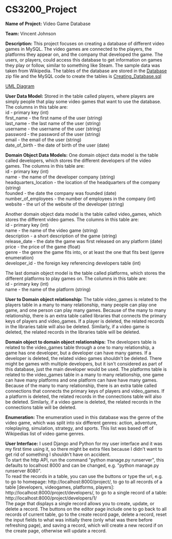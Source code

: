 # CS3200_Project

**Name of Project:** Video Game Database

**Team:** Vincent Johnson

**Description:**
This project focuses on creating a database of different video games in MySQL. The video games are connected to the players, the platforms they appear on, and the company that developed the game. The users, or players, could access this database to get information on games they play or follow, similar to something like Steam. 
The sample data was taken from Wikipedia. The tables of the database are stored in the [Database](db_design_final_project_database.zip) zip file and the MySQL code to create the tables is [Creating_Database.sql](Creating_Database.sql)

[UML Diagram](db_design_final_project_UML.pdf)


**User Data Model:**
Stored in the table called players, where players are simply people that play some video games that want to use the database.
The columns in this table are:\
id - primary key (int)\
first_name - the first name of the user (string)\
last_name - the last name of the user (string)\
username - the username of the user (string)\
password - the password of the user (string)\
email - the email of the user (string)\
date_of_birth - the date of birth of the user (date)

**Domain Object Data Models:**
One domain object data model is the table called developers, which stores the different developers of the video games.
The columns in this table are:\
id - primary key (int)\
name - the name of the developer company (string)\
headquarters_location - the location of the headquarters of the company (string)\
founded - the date the company was founded (date)\
number_of_employees - the number of employees in the company (int)\
website - the url of the website of the developer (string)

Another domain object data model is the table called video_games, which stores the different video games.
The columns in this table are:\
id - primary key (int)\
name - the name of the video game (string)\
description - a short description of the game (string)\
release_date - the date the game was first released on any platform (date)\
price - the price of the game (float)\
genre - the genre the game fits into, or at least the one that fits best (genre enumeration)\
developer_id - the foreign key referencing developers table (int)

The last domain object model is the table called platforms, which stores the different platforms to play games on.
The columns in this table are:\
id - primary key (int)\
name - the name of the platform (string)

**User to Domain object relationship:**
The table video_games is related to the players table in a many to many relationship, many people can play one game, and one person can play many games.
Because of the many to many relationship, there is an extra table called libraries that connects the primary keys of players and video_games. If a player is deleted, the related records in the libraries table will also be deleted. Similarly, if a video game is deleted, the related records in the libraries table will be deleted.

**Domain object to domain object relationships:**
The developers table is related to the video_games table through a one to many relationship, a game has one developer, but a developer can have many games. If a developer is deleted, the related video games shouldn't be deleted. There might be games with multiple developers, but it isn't considered as part of this database, just the main developer would be used.
The platforms table is related to the video_games table in a many to many relationship, one game can have many platforms and one platform can have have many games.
Because of the many to many relationship, there is an extra table called connections that connects the primary keys of players and video_games. If a platform is deleted, the related records in the connections table will also be deleted. Similarly, if a video game is deleted, the related records in the connections table will be deleted.

**Enumeration:**
The enumeration used in this database was the genre of the video game, which was split into six different genres:
action, adventure, roleplaying, simulation, strategy, and sports. This list was based off of Wikipedias list of video game genres.

**User Interface:**
I used Django and Python for my user interface and it was my first time using it, so there might be extra files because I didn't want to get rid of something I shouldn't have on accident.\
To start the http API, run the command "python manage.py runserver", this defaults to localhost 8000 and can be changed, e.g. "python manage.py runserver 8080".\
To read the records in a table, you can use the buttons or type the url, e.g. to go to homepage: http://localhost:8000/project/, to go to all records of a table [developers, videogames, platforms, players]: http://localhost:8000/project/developers/, to go to a single record of a table: http://localhost:8000/project/developers/1/ \
The page that displays a single record allows you to create, update, or delete a record. The buttons on the editor page include one to go back to all records of current table, go to the create record page, delete a record, reset the input fields to what was initially there (only what was there before refreshing page), and saving a record, which will create a new record if on the create page, otherwise will update a record.





